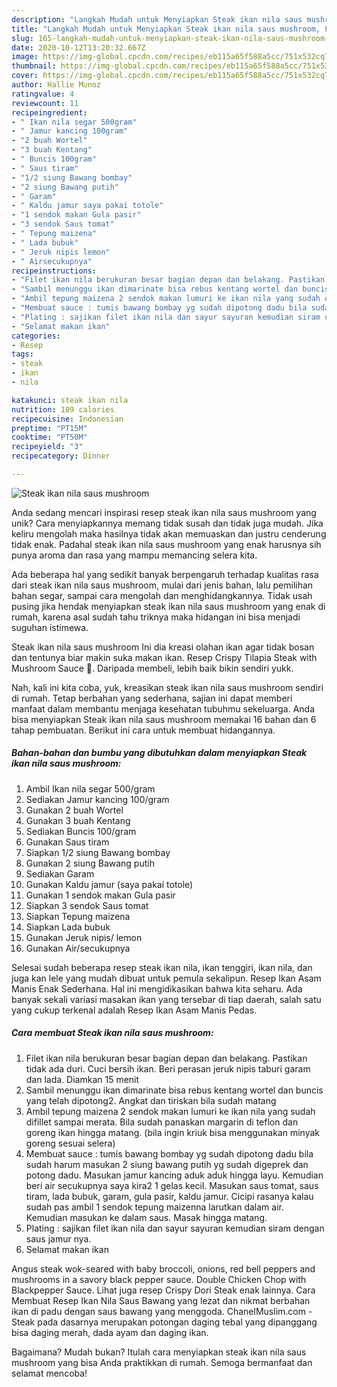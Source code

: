 ```yaml
---
description: "Langkah Mudah untuk Menyiapkan Steak ikan nila saus mushroom, Lezat Sekali"
title: "Langkah Mudah untuk Menyiapkan Steak ikan nila saus mushroom, Lezat Sekali"
slug: 165-langkah-mudah-untuk-menyiapkan-steak-ikan-nila-saus-mushroom-lezat-sekali
date: 2020-10-12T13:20:32.667Z
image: https://img-global.cpcdn.com/recipes/eb115a65f588a5cc/751x532cq70/steak-ikan-nila-saus-mushroom-foto-resep-utama.jpg
thumbnail: https://img-global.cpcdn.com/recipes/eb115a65f588a5cc/751x532cq70/steak-ikan-nila-saus-mushroom-foto-resep-utama.jpg
cover: https://img-global.cpcdn.com/recipes/eb115a65f588a5cc/751x532cq70/steak-ikan-nila-saus-mushroom-foto-resep-utama.jpg
author: Hallie Munoz
ratingvalue: 4
reviewcount: 11
recipeingredient:
- " Ikan nila segar 500gram"
- " Jamur kancing 100gram"
- "2 buah Wortel"
- "3 buah Kentang"
- " Buncis 100gram"
- " Saus tiram"
- "1/2 siung Bawang bombay"
- "2 siung Bawang putih"
- " Garam"
- " Kaldu jamur saya pakai totole"
- "1 sendok makan Gula pasir"
- "3 sendok Saus tomat"
- " Tepung maizena"
- " Lada bubuk"
- " Jeruk nipis lemon"
- " Airsecukupnya"
recipeinstructions:
- "Filet ikan nila berukuran besar bagian depan dan belakang. Pastikan tidak ada duri. Cuci bersih ikan. Beri perasan jeruk nipis taburi garam dan lada. Diamkan 15 menit"
- "Sambil menunggu ikan dimarinate bisa rebus kentang wortel dan buncis yang telah dipotong2. Angkat dan tiriskan bila sudah matang"
- "Ambil tepung maizena 2 sendok makan lumuri ke ikan nila yang sudah difillet sampai merata. Bila sudah panaskan margarin di teflon dan goreng ikan hingga matang. (bila ingin kriuk bisa menggunakan minyak goreng sesuai selera)"
- "Membuat sauce : tumis bawang bombay yg sudah dipotong dadu bila sudah harum masukan 2 siung bawang putih yg sudah digeprek dan potong dadu. Masukan jamur kancing aduk aduk hingga layu. Kemudian beri air secukupnya saya kira2 1 gelas kecil. Masukan saus tomat, saus tiram, lada bubuk, garam, gula pasir, kaldu jamur. Cicipi rasanya kalau sudah pas ambil 1 sendok tepung maizenna larutkan dalam air. Kemudian masukan ke dalam saus. Masak hingga matang."
- "Plating : sajikan filet ikan nila dan sayur sayuran kemudian siram dengan saus jamur nya."
- "Selamat makan ikan"
categories:
- Resep
tags:
- steak
- ikan
- nila

katakunci: steak ikan nila 
nutrition: 189 calories
recipecuisine: Indonesian
preptime: "PT15M"
cooktime: "PT50M"
recipeyield: "3"
recipecategory: Dinner

---
```



![Steak ikan nila saus mushroom](https://img-global.cpcdn.com/recipes/eb115a65f588a5cc/751x532cq70/steak-ikan-nila-saus-mushroom-foto-resep-utama.jpg)

Anda sedang mencari inspirasi resep steak ikan nila saus mushroom yang unik? Cara menyiapkannya memang tidak susah dan tidak juga mudah. Jika keliru mengolah maka hasilnya tidak akan memuaskan dan justru cenderung tidak enak. Padahal steak ikan nila saus mushroom yang enak harusnya sih punya aroma dan rasa yang mampu memancing selera kita.

Ada beberapa hal yang sedikit banyak berpengaruh terhadap kualitas rasa dari steak ikan nila saus mushroom, mulai dari jenis bahan, lalu pemilihan bahan segar, sampai cara mengolah dan menghidangkannya. Tidak usah pusing jika hendak menyiapkan steak ikan nila saus mushroom yang enak di rumah, karena asal sudah tahu triknya maka hidangan ini bisa menjadi suguhan istimewa.

Steak ikan nila saus mushroom Ini dia kreasi olahan ikan agar tidak bosan dan tentunya biar makin suka makan ikan. Resep Crispy Tilapia Steak with Mushroom Sauce 🍄. Daripada membeli, lebih baik bikin sendiri yukk.


Nah, kali ini kita coba, yuk, kreasikan steak ikan nila saus mushroom sendiri di rumah. Tetap berbahan yang sederhana, sajian ini dapat memberi manfaat dalam membantu menjaga kesehatan tubuhmu sekeluarga. Anda bisa menyiapkan Steak ikan nila saus mushroom memakai 16 bahan dan 6 tahap pembuatan. Berikut ini cara untuk membuat hidangannya.

<!--inarticleads1-->

##### Bahan-bahan dan bumbu yang dibutuhkan dalam menyiapkan Steak ikan nila saus mushroom:

1. Ambil  Ikan nila segar 500/gram
1. Sediakan  Jamur kancing 100/gram
1. Gunakan 2 buah Wortel
1. Gunakan 3 buah Kentang
1. Sediakan  Buncis 100/gram
1. Gunakan  Saus tiram
1. Siapkan 1/2 siung Bawang bombay
1. Gunakan 2 siung Bawang putih
1. Sediakan  Garam
1. Gunakan  Kaldu jamur (saya pakai totole)
1. Gunakan 1 sendok makan Gula pasir
1. Siapkan 3 sendok Saus tomat
1. Siapkan  Tepung maizena
1. Siapkan  Lada bubuk
1. Gunakan  Jeruk nipis/ lemon
1. Gunakan  Air/secukupnya


Selesai sudah beberapa resep steak ikan nila, ikan tenggiri, ikan nila, dan juga kan lele yang mudah dibuat untuk pemula sekalipun. Resep Ikan Asam Manis Enak Sederhana. Hal ini mengidikasikan bahwa kita seharu. Ada banyak sekali variasi masakan ikan yang tersebar di tiap daerah, salah satu yang cukup terkenal adalah Resep Ikan Asam Manis Pedas. 

<!--inarticleads2-->

##### Cara membuat Steak ikan nila saus mushroom:

1. Filet ikan nila berukuran besar bagian depan dan belakang. Pastikan tidak ada duri. Cuci bersih ikan. Beri perasan jeruk nipis taburi garam dan lada. Diamkan 15 menit
1. Sambil menunggu ikan dimarinate bisa rebus kentang wortel dan buncis yang telah dipotong2. Angkat dan tiriskan bila sudah matang
1. Ambil tepung maizena 2 sendok makan lumuri ke ikan nila yang sudah difillet sampai merata. Bila sudah panaskan margarin di teflon dan goreng ikan hingga matang. (bila ingin kriuk bisa menggunakan minyak goreng sesuai selera)
1. Membuat sauce : tumis bawang bombay yg sudah dipotong dadu bila sudah harum masukan 2 siung bawang putih yg sudah digeprek dan potong dadu. Masukan jamur kancing aduk aduk hingga layu. Kemudian beri air secukupnya saya kira2 1 gelas kecil. Masukan saus tomat, saus tiram, lada bubuk, garam, gula pasir, kaldu jamur. Cicipi rasanya kalau sudah pas ambil 1 sendok tepung maizenna larutkan dalam air. Kemudian masukan ke dalam saus. Masak hingga matang.
1. Plating : sajikan filet ikan nila dan sayur sayuran kemudian siram dengan saus jamur nya.
1. Selamat makan ikan


Angus steak wok-seared with baby broccoli, onions, red bell peppers and mushrooms in a savory black pepper sauce. Double Chicken Chop with Blackpepper Sauce. Lihat juga resep Crispy Dori Steak enak lainnya. Cara Membuat Resep Ikan Nila Saus Bawang yang lezat dan nikmat berbahan ikan di padu dengan saus bawang yang menggoda. ChanelMuslim.com - Steak pada dasarnya merupakan potongan daging tebal yang dipanggang bisa daging merah, dada ayam dan daging ikan. 

Bagaimana? Mudah bukan? Itulah cara menyiapkan steak ikan nila saus mushroom yang bisa Anda praktikkan di rumah. Semoga bermanfaat dan selamat mencoba!
